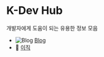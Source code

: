 # K-Dev Hub
개발자에게 도움이 되는 유용한 정보 모음

- <img alt="Blog" src="https://img.shields.io/badge/Blog-20C997?style=flat-square&logo=velog&logoColor=black"> [Blog](resources/blog.md) 
- 🏢 [이직](resources/Resume.md)